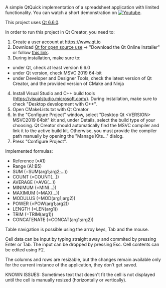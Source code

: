 A simple QtQuick implementation of a spreadsheet application with limited functionality. You can watch a short demonstration on [![Youtube](https://i.ytimg.com/vi/Q5gcqy2bhkM/hqdefault.jpg)](https://youtu.be/Q5gcqy2bhkM).

This project uses [Qt 6.6.0](https://www.qt.io/offline-installers).

In order to run this project in Qt Creator, you need to:

1. Create a user account at https://www.qt.io
2. Download [Qt for open source use](https://www.qt.io/download-open-source#contributing) -> "Download the Qt Online Installer" or follow [this link](https://www.qt.io/download-qt-installer-oss?hsCtaTracking=99d9dd4f-5681-48d2-b096-470725510d34%7C074ddad0-fdef-4e53-8aa8-5e8a876d6ab4).
3. During installation, make sure to:
- under Qt, check at least version 6.6.0
- under Qt version, check MSVC 2019 64-bit
- under Developer and Designer Tools, check the latest version of Qt Creator, and the provided version of CMake and Ninja
4. Install Visual Studio and C++ build tools (https://visualstudio.microsoft.com/). During installation, make sure to check "Desktop development with C++".
5. Open CMakeLists.txt with Qt Creator
6. In the "Configure Project" window, select "Desktop Qt \<VERSION\> MSVC2019 64bit" kit and, under Details, select the build type of your choosing. Qt Creator should automatically find the MSVC compiler and link it to the active build kit. Otherwise, you must provide the compiler path manually  by opening the "Manage Kits..." dialog.
7. Press "Configure Project".

Implemented formulas:

- Reference (=A1)
- Range (A1:B5)
- SUM (=SUM(arg1;arg2;...))
- COUNT (=COUNT(...))
- AVERAGE (=AVG(...))
- MINIMUM (=MIN(...))
- MAXIMUM (=MAX(...))
- MODULUS (=MOD(arg1;arg2))
- POWER (=POW(arg1;arg2))
- LENGTH (=LEN(arg1))
- TRIM (=TRIM(arg1))
- CONCATENATE (=CONCAT(arg1;arg2))

Table navigation is possible using the arroy keys, Tab and the mouse. 

Cell data can be input by typing straight away and commited by pressing Enter or Tab. The input can be dropped by pressing Esc. Cell contents can be edited using F2.  

The columns and rows are resizable, but the changes remain available only for the current instance of the application, they don't get saved.

KNOWN ISSUES: Sometimes text that doesn't fit the cell is not displayed until the cell is manually resized (horizontally or vertically).